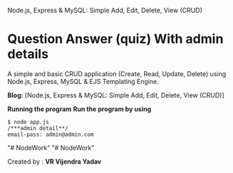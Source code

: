 Node.js, Express & MySQL: Simple Add, Edit, Delete, View (CRUD)

Question Answer (quiz) With admin details
========

A simple and basic CRUD application (Create, Read, Update, Delete) using Node.js, Express, MySQL & EJS Templating Engine.

**Blog:** [Node.js, Express & MySQL: Simple Add, Edit, Delete, View (CRUD)] 

**Running the program**
**Run the program by using**


```
$ node app.js
/***admin detail**/
email-pass: admin@admin.com
```
"# NodeWork" 
"# NodeWork" 

Created by  : **VR Vijendra Yadav**
